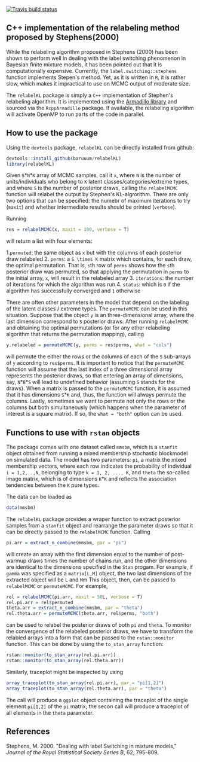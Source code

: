  [![Travis build status](https://travis-ci.com/baruuum/relabelKL.svg?token=k7R3D8yhYkrGz6yc4eQf&branch=master)](https://travis-ci.com/baruuum/relabelKL)

## C++ implementation of the relabeling method proposed by Stephens(2000)

While the relabeling algorithm proposed in Stephens (2000) has been shown to perform well in dealing with the label switching phenomenon in Bayesian finite mixture models, it has been pointed out that it is computationally expensive. Currently, the `label.switching::stephens` function implements Stepen's method. Yet, as it is written in `R`, it is rather slow, which makes it impractical to use on MCMC output of moderate size.

The `relabelKL` package is simply a `C++` implementation of Stephen's relabeling algorithm. It is implemented using the [Armadillo library](http://arma.sourceforge.net/) and sourced via the `RcppArmadillo` package. If available, the relabeling algorithm will activate OpenMP to run
parts of the code in parallel.

## How to use the package

Using the `devtools` package, `relabelKL` can be directly installed from github:

``` r
devtools::install_github(baruuum/relabelKL)
library(relabelKL)
```

Given `S`\*`N`\*`K` array of MCMC samples, call it `x`, where `N` is the number of units/individuals who belong to `K` latent classes/categories/extreme types, and where `S` is the number of posterior draws, calling the `relabelMCMC` function will relabel the output by Stephen's KL-algrorithm. There are only two options that can be specified: the numebr of maximum iterations to try (`maxit`) and whether intermediate results should be printed (`verbose`).

Running
``` r
res = relabelMCMC(x, maxit = 100, verbose = T)
```
will return a list with four elements: 

1.`permuted`: the same object as `x` but with the columns of each posterior draw relabeled
2. `perms`: a `S \times K` matrix which contains, for each draw, the optimal permutation. That is, `s`th row of `perms` shows how the `s`th posterior draw was permuted, so that applying the permutation in `perms` to the initial array, `x`, will result in the relabeled array
3. `iterations`: the number of iterations for which the algorithm was run
4. `status`: which is `0` if the algorithm has successfully converged and `1` otherwise

There are often other parameters in the model that depend on the labeling of the latent classes / extreme types. The `permuteMCMC` can be used in this situation. Suppose that the object `y` is an three-dimensional array, where the last dimension correspond to `S` posterior draws. After running `relabelMCMC` and obtaining the optimal permutations (or for any other relabeling algorithm that returns the permutation mapping), calling
```r
y.relabeled = permuteMCMC(y, perms = res$perms, what = "cols")
```
will permute the either the rows or the columns of each of the `S` sub-arrays of `y` according to `res$perms`. It is important to notice that the `permuteMCMC` function will assume that the last index of a three dimensional array represents the posterior draws, so that entering an array of dimensions, say,  `N`\*`B`\*`S` will lead to undefined behavior (assuming `S` stands for the draws). When a matrix is passed to the `permuteMCMC` function, it is assumed that it has dimensions `S`\*`K` and, thus, the function will always permute the columns. Lastly, sometimes we want to permute not only the rows or the columns but both simultaneously (which happens when the parameter of interest is a square matrix). If so, the `what = "both"` option can be used.

## Functions to use with `rstan` objects

The package comes with one dataset called `mmsbm`, which is a `stanfit` object obtained from running a mixed membership stochastic blockmodel on simulated data. The model has two parameters: `pi`, a matrix the mixed membership vectors, where each row indicates the probability of individual `i = 1,2,..,N`, belonging to type `k = 1, 2, ..., K`, and `theta` the so-called image matrix, which is of dimensions `K`\*`K` and reflects the association tendencies between the `K` pure types. 

The data can be loaded as
```r
data(mmsbm)
```
The `relabelKL` package provides a wraper function to extract posterior samples from a `stanfit` object and rearrange the parameter draws so that it can be directly passed to the `relabelMCMC` function. Calling
```r
pi.arr = extract_n_combine(mmsbm, par = "pi")
```
will create an array with the first dimension equal to the number of post-warmup draws times the number of chains run, and the other dimensions are identical to the dimensions specified in the `Stan` progam. For example, if `gamma` was specified as a `matrix[L,M]` object, the two last dimensions of the extracted object will be `L` and `M`m This object, then, can be passed to `relabelMCMC` or `permuteMCMC`. For example,
```r
rel = relabelMCMC(pi.arr, maxit = 50L, verbose = T)
rel.pi.arr = rel$permuted
theta.arr = extract_n_combine(mmsbm, par = "theta")
rel.theta.arr = permuteMCMC(theta.arr, rel$perms, "both")
```
can be used to relabel the posterior draws of both `pi` and `theta`. To monitor the convergence of the relabeled posterior draws, we have to transform the relabled arrays into a form that can be passed to the `rstan::monitor` function. This can be done by using the `to_stan_array` function:
```r
rstan::monitor(to_stan_array(rel.pi.arr))
rstan::monitor(to_stan_array(rel.theta.arr))
```
Similarly, traceplot might be inspected by using
```r
array_traceplot(to_stan_array(rel.pi.arr), par = "pi[1,2]")
array_traceplot(to_stan_array(rel.theta.arr), par = "theta")
```
The call will produce a `ggplot` object containing the traceplot of the single element `pi[1,2]` of the `pi` matrix; the secon call will produce a traceplot of all elements in the `theta` parameter.

## References

Stephens, M. 2000. "Dealing with label Switching in mixture models," *Journal of the Royal Statistical Society Series B*, 62, 795-809.
